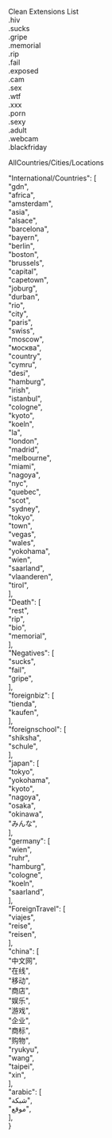 Clean Extensions List  
.hiv  
.sucks  
.gripe  
.memorial  
.rip  
.fail  
.exposed  
.cam  
.sex  
.wtf  
.xxx  
.porn  
.sexy  
.adult  
.webcam  
.blackfriday  
  
  
AllCountries/Cities/Locations  
  
  "International/Countries": [  
    "gdn",  
    "africa",  
    "amsterdam",  
    "asia",  
    "alsace",  
    "barcelona",  
    "bayern",  
    "berlin",  
    "boston",  
    "brussels",  
    "capital",  
    "capetown",  
    "joburg",  
    "durban",  
    "rio",  
    "city",  
    "paris",  
    "swiss",  
    "moscow",  
    "москва",  
    "country",  
    "cymru",  
    "desi",  
    "hamburg",  
    "irish",  
    "istanbul",  
    "cologne",  
    "kyoto",  
    "koeln",  
    "la",  
    "london",  
    "madrid",  
    "melbourne",  
    "miami",  
    "nagoya",  
    "nyc",  
    "quebec",  
    "scot",  
    "sydney",  
    "tokyo",  
    "town",  
    "vegas",  
    "wales",  
    "yokohama",  
    "wien",  
    "saarland",  
    "vlaanderen",  
    "tirol",  
  ],  
  "Death": [  
    "rest",  
    "rip",  
    "bio",  
    "memorial",  
  ],  
  "Negatives": [  
    "sucks",  
    "fail",  
    "gripe",  
  ],  
  "foreignbiz": [  
    "tienda",  
    "kaufen",  
  ],  
  "foreignschool": [  
    "shiksha",  
    "schule",  
  ],  
  "japan": [  
    "tokyo",  
    "yokohama",  
    "kyoto",  
    "nagoya",  
    "osaka",  
    "okinawa",  
    "みんな",  
  ],  
  "germany": [  
    "wien",  
    "ruhr",  
    "hamburg",  
    "cologne",  
    "koeln",  
    "saarland",  
  ],  
  "ForeignTravel": [  
    "viajes",  
    "reise",  
    "reisen",  
  ],  
  "china": [  
    "中文网",  
    "在线",  
    "移动",  
    "商店",  
    "娱乐",  
    "游戏",  
    "企业",  
    "商标",  
    "购物",  
    "ryukyu",  
    "wang",  
    "taipei",  
    "xin",  
  ],  
  "arabic": [  
    "شبكة",  
    "موقع",  
  ],  
}  
  
  
